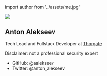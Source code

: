 <!-- sectionTitle: About me -->

import author from '../assets/me.jpg'

<div className="card-50">
    <img src={author} className="size-30" />
    <div className="flex-content about-me">
        <h2>Anton Alekseev</h2>
        <div>
            <p>Tech Lead and Fullstack Developer at <a href="https://thorgate.eu" target="_blank">Thorgate</a></p>
            <p>Disclaimer: not a professional security expert</p>
        </div> 
        <ul>
            <li>GitHub: @aalekseev</li>
            <li>Twitter: @anton_alekseev</li>
        </ul>
    </div>
</div>

<!-- note

Hello!

My name is Anton, I am a full-stack developer at Thorgate - a digital agency
focused on industry projects, as you know we value python community and organize
code club and pycon, open-sourcing some of the libraries.

I am not a security expert, just a regular software developer
who decided to invest time into learning about security.

If you like this talk and want to work with me,
we are always happy to on-board motivated professionals

NEXT: How many data breaches that happaned this year did you heard about?
-->